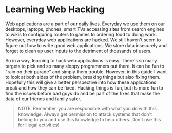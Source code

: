 # Learning Web Hacking

Web applications are a part of our daily lives. Everyday we use them on our desktops, laptops, phones, smart TVs accessing sites from search engines to wikis to configuring routers to games to ordering food to doing work. However, everyday web applications are hacked. We still haven't seem to figure out how to write good web applications. We store data insecurely and forget to clean up user inputs to the detriment of thousands of users.

So in a way, learning to hack web applications is easy. There's so many targets to pick and so many sloppy programmers out there. It can be fun to "rain on their parade" and simply them trouble. However, in this guide I want to look at both sides of the problem, breaking things but also fixing them. Hopefully this will give a better perspective into how these applications break and how they can be fixed. Hacking things is fun, but its more fun to find the issues before bad guys do and be part of the fixes that make the data of our friends and family safer. 

> NOTE: Remember, you are responsible with what you do with this knowledge. Always get permission to attack systems that don't belong to you and use this knowledge to help others. Don't use this for illegal activities!

